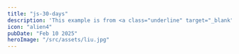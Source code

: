 ```yaml
---
title: "js-30-days"
description: 'This example is from <a class="underline" target="_blank" href="https://markdown-it.github.io/">Github</a>'
icon: "alien4"
pubDate: "Feb 10 2025"
heroImage: "/src/assets/liu.jpg"
---
```

